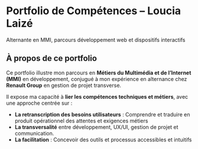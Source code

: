 # Portfolio de Compétences – Loucia Laizé
Alternante en MMI, parcours développement web et dispositifs interactifs

## À propos de ce portfolio
Ce portfolio illustre mon parcours en **Métiers du Multimédia et de l’Internet (MMI)** en développement, conjugué à mon expérience en alternance chez **Renault Group**
en gestion de projet transverse.

Il expose ma capacité à **lier les compétences techniques et métiers**, avec une approche centrée sur :
- **La retranscription des besoins utilisateurs** : Comprendre et traduire en produit opérationnel des attentes et exigences métiers
- **La transversalité** entre développement, UX/UI, gestion de projet et communication.
- **La facilitation** : Concevoir des outils et processus accessibles et intuitifs
